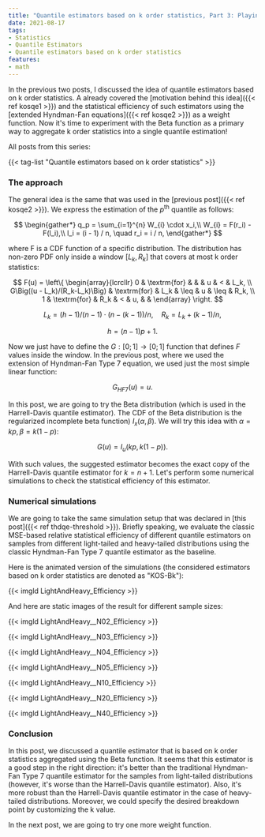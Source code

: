 ```yaml
---
title: "Quantile estimators based on k order statistics, Part 3: Playing with the Beta function"
date: 2021-08-17
tags:
- Statistics
- Quantile Estimators
- Quantile estimators based on k order statistics
features:
- math
---
```


In the previous two posts, I discussed the idea of quantile estimators based on k order statistics.
A already covered the [motivation behind this idea]({{< ref kosqe1 >}})
  and the statistical efficiency of such estimators using the [extended Hyndman-Fan equations]({{< ref kosqe2 >}})
  as a weight function.
Now it's time to experiment with the Beta function as a primary way to aggregate k order statistics
  into a single quantile estimation!

<!--more-->

All posts from this series:

{{< tag-list "Quantile estimators based on k order statistics" >}}

### The approach

The general idea is the same that was used in the [previous post]({{< ref kosqe2 >}}).
We express the estimation of the $p^\textrm{th}$ quantile as follows:

$$
\begin{gather*}
q_p = \sum_{i=1}^{n} W_{i} \cdot x_i,\\
W_{i} = F(r_i) - F(l_i),\\
l_i = (i - 1) / n, \quad r_i = i / n,
\end{gather*}
$$

where F is a CDF function of a specific distribution.
The distribution has non-zero PDF only inside a window $[L_k, R_k]$
  that covers at most k order statistics:

$$
F(u) = \left\{
\begin{array}{lcrcllr}
0                      & \textrm{for} &         &      & u  & <    & L_k, \\
G\Big((u - L_k)/(R_k-L_k)\Big) & \textrm{for} & L_k     & \leq & u  & \leq & R_k, \\
1                      & \textrm{for} & R_k     & <    & u, &      &
\end{array}
\right.
$$

$$
L_k = (h - 1) / (n - 1) \cdot (n - (k - 1)) / n, \quad R_k = L_k + (k-1)/n,
$$

$$
h = (n - 1)p + 1.
$$

Now we just have to define the $G: [0;1] \to [0;1]$ function that defines $F$ values inside the window.
In the previous post, where we used the extension of Hyndman-Fan Type 7 equation, we used just the most simple linear function:

$$
G_{HF7}(u) = u.
$$

In this post, we are going to try the Beta distribution (which is used in the Harrell-Davis quantile estimator).
The CDF of the Beta distribution is the regularized incomplete beta function) $I_x(\alpha, \beta)$.
We will try this idea with $\alpha=kp, \beta = k(1-p)$:

$$
G(u) = I_u(kp, k(1-p)).
$$

With such values, the suggested estimator becomes the exact copy of the Harrell-Davis quantile estimator for $k=n+1$.
Let's perform some numerical simulations to check the statistical efficiency of this estimator.

### Numerical simulations

We are going to take the same simulation setup that was declared in [this post]({{< ref thdqe-threshold >}}).
Briefly speaking, we evaluate the classic MSE-based relative statistical efficiency of different quantile estimators
  on samples from different light-tailed and heavy-tailed distributions
  using the classic Hyndman-Fan Type 7 quantile estimator as the baseline.

Here is the animated version of the simulations
  (the considered estimators based on k order statistics are denoted as "KOS-Bk"):

{{< imgld LightAndHeavy_Efficiency >}}

And here are static images of the result for different sample sizes:

{{< imgld LightAndHeavy__N02_Efficiency >}}

{{< imgld LightAndHeavy__N03_Efficiency >}}

{{< imgld LightAndHeavy__N04_Efficiency >}}

{{< imgld LightAndHeavy__N05_Efficiency >}}

{{< imgld LightAndHeavy__N10_Efficiency >}}

{{< imgld LightAndHeavy__N20_Efficiency >}}

{{< imgld LightAndHeavy__N40_Efficiency >}}

### Conclusion

In this post, we discussed a quantile estimator that is based on k order statistics aggregated using the Beta function.
It seems that this estimator is a good step in the right direction:
  it's better than the traditional Hyndman-Fan Type 7 quantile estimator
  for the samples from light-tailed distributions
  (however, it's worse than the Harrell-Davis quantile estimator).
Also, it's more robust than the Harrell-Davis quantile estimator in the case of heavy-tailed distributions.
Moreover, we could specify the desired breakdown point by customizing the k value.

In the next post, we are going to try one more weight function.

